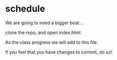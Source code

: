 schedule
========

We are going to need a bigger boat...

clone the repo, and open index.html.

As the class progress we will add to this file.

If you feel that you have changes to commit, do so!
